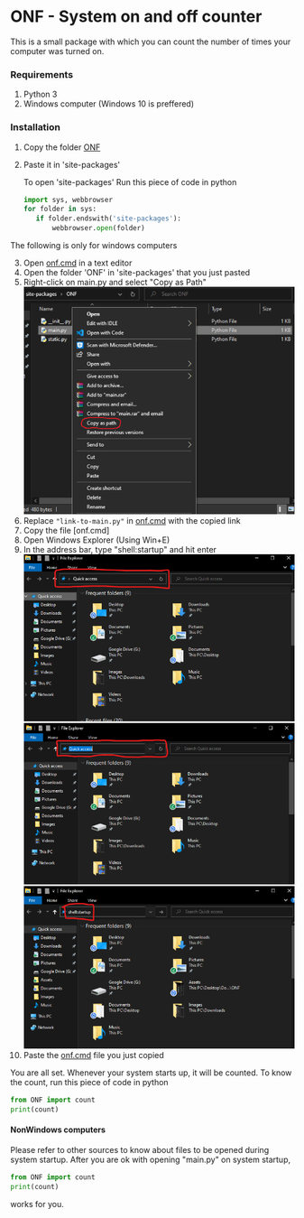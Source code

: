 # ONF - System on and off counter

This is a small package with which you can count the number of times your computer was turned on.

### Requirements
1. Python 3
2. Windows computer (Windows 10 is preffered)

### Installation
1. Copy the folder [ONF](.\ONF)
2. Paste it in 'site-packages'
   
   To open 'site-packages'
   Run this piece of code in python
   
   ```python
   import sys, webbrowser
   for folder in sys:
      if folder.endswith('site-packages'):
          webbrowser.open(folder)
   ```
The following is only for windows computers

3. Open [onf.cmd](.\Assets\onf.cmd) in a text editor
4. Open the folder 'ONF' in 'site-packages' that you just pasted
5. Right-click on main.py and select "Copy as Path"
   ![Copy as Path](.\Assets\Images\copy-as-path.png)
6. Replace ```"link-to-main.py"``` in [onf.cmd](.\Assets\onf.cmd) with the copied link
7. Copy the file [onf.cmd]
8. Open Windows Explorer (Using Win+E)
9. In the address bar, type "shell:startup" and hit enter
   ![explorer-addressbar-01](Assets\Images\explorer-addressbar-01.png)
   ![explorer-addressbar-02](Assets\Images\explorer-addressbar-02.png)
   ![explorer-addressbar-03](Assets\Images\explorer-addressbar-03.png)
10. Paste the [onf.cmd](.\Assets\onf.cmd) file you just copied

You are all set. Whenever your system starts up, it will be counted.
To know the count, run this piece of code in python
```python
from ONF import count
print(count)
```


#### NonWindows computers
Please refer to other sources to know about files to be opened during system startup.
After you are ok with opening "main.py" on system startup,
```python
from ONF import count
print(count)
```
works for you.